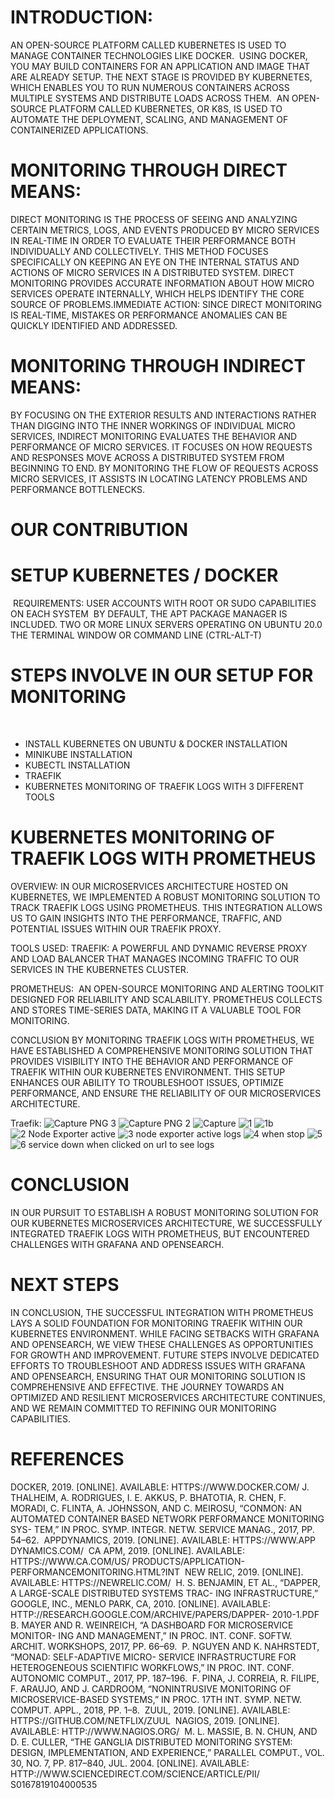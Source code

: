 # INTRODUCTION:​
​AN OPEN-SOURCE PLATFORM CALLED KUBERNETES IS USED TO MANAGE CONTAINER TECHNOLOGIES LIKE DOCKER.  ​
USING DOCKER, YOU MAY BUILD CONTAINERS FOR AN APPLICATION AND IMAGE THAT ARE ALREADY SETUP. THE NEXT STAGE IS PROVIDED BY KUBERNETES, WHICH ENABLES YOU TO RUN NUMEROUS CONTAINERS ACROSS MULTIPLE SYSTEMS AND DISTRIBUTE LOADS ACROSS THEM.   ​
AN OPEN-SOURCE PLATFORM CALLED KUBERNETES, OR K8S, IS USED TO AUTOMATE THE DEPLOYMENT, SCALING, AND MANAGEMENT OF CONTAINERIZED APPLICATIONS.  ​

# MONITORING THROUGH DIRECT MEANS:​
​DIRECT MONITORING IS THE PROCESS OF SEEING AND ANALYZING CERTAIN METRICS, LOGS, AND EVENTS PRODUCED BY MICRO SERVICES IN REAL-TIME IN ORDER TO EVALUATE THEIR PERFORMANCE BOTH INDIVIDUALLY AND COLLECTIVELY. THIS METHOD FOCUSES SPECIFICALLY ON KEEPING AN EYE ON THE INTERNAL STATUS AND ACTIONS OF MICRO SERVICES IN A DISTRIBUTED SYSTEM.​
DIRECT MONITORING PROVIDES ACCURATE INFORMATION ABOUT HOW MICRO SERVICES OPERATE INTERNALLY, WHICH HELPS IDENTIFY THE CORE SOURCE OF PROBLEMS.​
IMMEDIATE ACTION: SINCE DIRECT MONITORING IS REAL-TIME, MISTAKES OR PERFORMANCE ANOMALIES CAN BE QUICKLY IDENTIFIED AND ADDRESSED.​

# MONITORING THROUGH INDIRECT MEANS:​
​BY FOCUSING ON THE EXTERIOR RESULTS AND INTERACTIONS RATHER THAN DIGGING INTO THE INNER WORKINGS OF INDIVIDUAL MICRO SERVICES, INDIRECT MONITORING EVALUATES THE BEHAVIOR AND PERFORMANCE OF MICRO SERVICES. IT FOCUSES ON HOW REQUESTS AND RESPONSES MOVE ACROSS A DISTRIBUTED SYSTEM FROM BEGINNING TO END.​
BY MONITORING THE FLOW OF REQUESTS ACROSS MICRO SERVICES, IT ASSISTS IN LOCATING LATENCY PROBLEMS AND PERFORMANCE BOTTLENECKS.​

# OUR CONTRIBUTION​
# SETUP KUBERNETES / DOCKER​
​
​REQUIREMENTS:​
USER ACCOUNTS WITH ROOT OR SUDO CAPABILITIES ON EACH SYSTEM  ​
BY DEFAULT, THE APT PACKAGE MANAGER IS INCLUDED.​
TWO OR MORE LINUX SERVERS OPERATING ON UBUNTU 20.0   ​
THE TERMINAL WINDOW OR COMMAND LINE (CTRL-ALT-T)  ​

# ​STEPS INVOLVE IN OUR SETUP FOR MONITORING​
​
- INSTALL KUBERNETES ON UBUNTU & DOCKER INSTALLATION​
- MINIKUBE INSTALLATION​
- KUBECTL INSTALLATION ​
- TRAEFIK​
- KUBERNETES MONITORING OF TRAEFIK LOGS WITH 3 DIFFERENT TOOLS​

# KUBERNETES MONITORING OF TRAEFIK LOGS WITH PROMETHEUS​
​OVERVIEW​:
IN OUR MICROSERVICES ARCHITECTURE HOSTED ON KUBERNETES, WE IMPLEMENTED A ROBUST MONITORING SOLUTION TO TRACK TRAEFIK LOGS USING PROMETHEUS. THIS INTEGRATION ALLOWS US TO GAIN INSIGHTS INTO THE PERFORMANCE, TRAFFIC, AND POTENTIAL ISSUES WITHIN OUR TRAEFIK PROXY.​

TOOLS USED​:
TRAEFIK: A POWERFUL AND DYNAMIC REVERSE PROXY AND LOAD BALANCER THAT MANAGES INCOMING TRAFFIC TO OUR SERVICES IN THE KUBERNETES CLUSTER.​

PROMETHEUS: ​
AN OPEN-SOURCE MONITORING AND ALERTING TOOLKIT DESIGNED FOR RELIABILITY AND SCALABILITY. PROMETHEUS COLLECTS AND STORES TIME-SERIES DATA, MAKING IT A VALUABLE TOOL FOR MONITORING.​

CONCLUSION​
BY MONITORING TRAEFIK LOGS WITH PROMETHEUS, WE HAVE ESTABLISHED A COMPREHENSIVE MONITORING SOLUTION THAT PROVIDES VISIBILITY INTO THE BEHAVIOR AND PERFORMANCE OF TRAEFIK WITHIN OUR KUBERNETES ENVIRONMENT. THIS SETUP ENHANCES OUR ABILITY TO TROUBLESHOOT ISSUES, OPTIMIZE PERFORMANCE, AND ENSURE THE RELIABILITY OF OUR MICROSERVICES ARCHITECTURE.​

​​Traefik:
![Capture PNG 3](https://github.com/Furqan74/Microservices-Events-Log-Monitoring/assets/54634690/cf927ebe-b32e-4b95-9ca7-28dd4ef350df)
![Capture PNG 2](https://github.com/Furqan74/Microservices-Events-Log-Monitoring/assets/54634690/6fd9e764-da64-4eb9-9b6c-234fff826b48)
![Capture](https://github.com/Furqan74/Microservices-Events-Log-Monitoring/assets/54634690/8de61fba-522f-4a6e-8127-f661ecc1365e)
![1](https://github.com/Furqan74/Microservices-Events-Log-Monitoring/assets/54634690/4ddaf6e4-552e-4400-90e6-4971c735a72d)
![1b](https://github.com/Furqan74/Microservices-Events-Log-Monitoring/assets/54634690/a32cba0d-dc53-48d5-9786-d5a57efa2b15)
![2  Node Exporter active](https://github.com/Furqan74/Microservices-Events-Log-Monitoring/assets/54634690/9ae162f1-b367-4f0c-aa29-95f281507483)
![3  node exporter active logs](https://github.com/Furqan74/Microservices-Events-Log-Monitoring/assets/54634690/8e32d692-5115-4746-a62f-231b433a6c46)
![4 when stop](https://github.com/Furqan74/Microservices-Events-Log-Monitoring/assets/54634690/f5251c46-fb59-47b0-8907-c7aa7b4d7d6b)
![5](https://github.com/Furqan74/Microservices-Events-Log-Monitoring/assets/54634690/85682104-b14e-4436-b751-04eee6e90f8f)
![6  service down when clicked on url to see logs](https://github.com/Furqan74/Microservices-Events-Log-Monitoring/assets/54634690/a8c92f32-699d-431f-acda-cc267644e64b)

# CONCLUSION​

IN OUR PURSUIT TO ESTABLISH A ROBUST MONITORING SOLUTION FOR OUR KUBERNETES MICROSERVICES ARCHITECTURE, WE SUCCESSFULLY INTEGRATED TRAEFIK LOGS WITH PROMETHEUS, BUT ENCOUNTERED CHALLENGES WITH GRAFANA AND OPENSEARCH.​

# NEXT STEPS​

IN CONCLUSION, THE SUCCESSFUL INTEGRATION WITH PROMETHEUS LAYS A SOLID FOUNDATION FOR MONITORING TRAEFIK WITHIN OUR KUBERNETES ENVIRONMENT. WHILE FACING SETBACKS WITH GRAFANA AND OPENSEARCH, WE VIEW THESE CHALLENGES AS OPPORTUNITIES FOR GROWTH AND IMPROVEMENT. FUTURE STEPS INVOLVE DEDICATED EFFORTS TO TROUBLESHOOT AND ADDRESS ISSUES WITH GRAFANA AND OPENSEARCH, ENSURING THAT OUR MONITORING SOLUTION IS COMPREHENSIVE AND EFFECTIVE. THE JOURNEY TOWARDS AN OPTIMIZED AND RESILIENT MICROSERVICES ARCHITECTURE CONTINUES, AND WE REMAIN COMMITTED TO REFINING OUR MONITORING CAPABILITIES.​

# ​REFERENCES​

DOCKER, 2019. [ONLINE]. AVAILABLE: HTTPS://WWW.DOCKER.COM/​
J. THALHEIM,  A.  RODRIGUES,  I.  E.  AKKUS,  P.  BHATOTIA,  R.  CHEN,​
F. MORADI, C. FLINTA, A. JOHNSSON, AND C. MEIROSU, “CONMON: AN AUTOMATED CONTAINER BASED NETWORK PERFORMANCE MONITORING SYS- TEM,” IN PROC. SYMP. INTEGR. NETW. SERVICE MANAG., 2017, PP. 54–62. ​
APPDYNAMICS, 2019. [ONLINE]. AVAILABLE: HTTPS://WWW.APP DYNAMICS.COM/ ​
CA APM, 2019. [ONLINE]. AVAILABLE: HTTPS://WWW.CA.COM/US/ PRODUCTS/APPLICATION-PERFORMANCEMONITORING.HTML?INT ​
NEW RELIC, 2019. [ONLINE]. AVAILABLE: HTTPS://NEWRELIC.COM/ ​
H. S. BENJAMIN, ET AL., “DAPPER, A LARGE-SCALE DISTRIBUTED SYSTEMS TRAC- ING INFRASTRUCTURE,” GOOGLE, INC., MENLO PARK, CA, 2010. [ONLINE]. AVAILABLE: HTTP://RESEARCH.GOOGLE.COM/ARCHIVE/PAPERS/DAPPER- 2010-1.PDF ​
B. MAYER AND R. WEINREICH, “A DASHBOARD FOR MICROSERVICE MONITOR- ING AND MANAGEMENT,” IN PROC. INT. CONF. SOFTW. ARCHIT. WORKSHOPS, 2017, PP. 66–69. ​
P. NGUYEN AND K. NAHRSTEDT, “MONAD: SELF-ADAPTIVE MICRO- SERVICE INFRASTRUCTURE FOR HETEROGENEOUS SCIENTIFIC WORKFLOWS,” IN PROC. INT. CONF. AUTONOMIC COMPUT., 2017, PP. 187–196. ​
F. PINA, J. CORREIA, R. FILIPE, F. ARAUJO, AND J. CARDROOM, “NONINTRUSIVE MONITORING OF MICROSERVICE-BASED SYSTEMS,” IN PROC. 17TH INT. SYMP. NETW. COMPUT. APPL., 2018, PP. 1–8. ​
ZUUL, 2019. [ONLINE]. AVAILABLE: HTTPS://GITHUB.COM/NETFLIX/ZUUL ​
NAGIOS, 2019. [ONLINE]. AVAILABLE: HTTP://WWW.NAGIOS.ORG/ ​
M. L. MASSIE, B. N. CHUN, AND D. E. CULLER, “THE GANGLIA DISTRIBUTED MONITORING SYSTEM: DESIGN, IMPLEMENTATION, AND EXPERIENCE,” PARALLEL COMPUT., VOL. 30, NO. 7, PP. 817–840, JUL. 2004. [ONLINE]. AVAILABLE: HTTP://WWW.SCIENCEDIRECT.COM/SCIENCE/ARTICLE/PII/ S0167819104000535 ​
​

​
​

